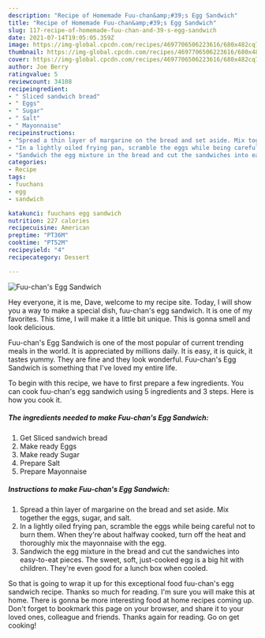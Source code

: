 ```yaml
---
description: "Recipe of Homemade Fuu-chan&amp;#39;s Egg Sandwich"
title: "Recipe of Homemade Fuu-chan&amp;#39;s Egg Sandwich"
slug: 117-recipe-of-homemade-fuu-chan-and-39-s-egg-sandwich
date: 2021-07-14T19:05:05.359Z
image: https://img-global.cpcdn.com/recipes/4697706506223616/680x482cq70/fuu-chans-egg-sandwich-recipe-main-photo.jpg
thumbnail: https://img-global.cpcdn.com/recipes/4697706506223616/680x482cq70/fuu-chans-egg-sandwich-recipe-main-photo.jpg
cover: https://img-global.cpcdn.com/recipes/4697706506223616/680x482cq70/fuu-chans-egg-sandwich-recipe-main-photo.jpg
author: Joe Berry
ratingvalue: 5
reviewcount: 34108
recipeingredient:
- " Sliced sandwich bread"
- " Eggs"
- " Sugar"
- " Salt"
- " Mayonnaise"
recipeinstructions:
- "Spread a thin layer of margarine on the bread and set aside. Mix together the eggs, sugar, and salt."
- "In a lightly oiled frying pan, scramble the eggs while being careful not to burn them. When they&#39;re about halfway cooked, turn off the heat and thoroughly mix the mayonnaise with the egg."
- "Sandwich the egg mixture in the bread and cut the sandwiches into easy-to-eat pieces. The sweet, soft, just-cooked egg is a big hit with children. They&#39;re even good for a lunch box when cooled."
categories:
- Recipe
tags:
- fuuchans
- egg
- sandwich

katakunci: fuuchans egg sandwich 
nutrition: 227 calories
recipecuisine: American
preptime: "PT36M"
cooktime: "PT52M"
recipeyield: "4"
recipecategory: Dessert

---
```



![Fuu-chan&#39;s Egg Sandwich](https://img-global.cpcdn.com/recipes/4697706506223616/680x482cq70/fuu-chans-egg-sandwich-recipe-main-photo.jpg)

Hey everyone, it is me, Dave, welcome to my recipe site. Today, I will show you a way to make a special dish, fuu-chan&#39;s egg sandwich. It is one of my favorites. This time, I will make it a little bit unique. This is gonna smell and look delicious.

Fuu-chan&#39;s Egg Sandwich is one of the most popular of current trending meals in the world. It is appreciated by millions daily. It is easy, it is quick, it tastes yummy. They are fine and they look wonderful. Fuu-chan&#39;s Egg Sandwich is something that I've loved my entire life.




To begin with this recipe, we have to first prepare a few ingredients. You can cook fuu-chan&#39;s egg sandwich using 5 ingredients and 3 steps. Here is how you cook it.

<!--inarticleads1-->

##### The ingredients needed to make Fuu-chan&#39;s Egg Sandwich:

1. Get  Sliced sandwich bread
1. Make ready  Eggs
1. Make ready  Sugar
1. Prepare  Salt
1. Prepare  Mayonnaise




<!--inarticleads2-->

##### Instructions to make Fuu-chan&#39;s Egg Sandwich:

1. Spread a thin layer of margarine on the bread and set aside. Mix together the eggs, sugar, and salt.
1. In a lightly oiled frying pan, scramble the eggs while being careful not to burn them. When they&#39;re about halfway cooked, turn off the heat and thoroughly mix the mayonnaise with the egg.
1. Sandwich the egg mixture in the bread and cut the sandwiches into easy-to-eat pieces. The sweet, soft, just-cooked egg is a big hit with children. They&#39;re even good for a lunch box when cooled.




So that is going to wrap it up for this exceptional food fuu-chan&#39;s egg sandwich recipe. Thanks so much for reading. I'm sure you will make this at home. There is gonna be more interesting food at home recipes coming up. Don't forget to bookmark this page on your browser, and share it to your loved ones, colleague and friends. Thanks again for reading. Go on get cooking!
